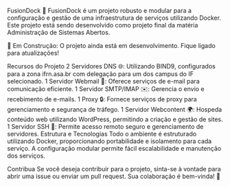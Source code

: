 FusionDock 🚀
FusionDock é um projeto robusto e modular para a configuração e gestão de uma infraestrutura de serviços utilizando Docker. Este projeto está sendo desenvolvido como projeto final da matéria Administração de Sistemas Abertos.

🔧 Em Construção: O projeto ainda está em desenvolvimento. Fique ligado para atualizações!

Recursos do Projeto
2 Servidores DNS 🌐: Utilizando BIND9, configurados para a zona ifrn.asa.br com delegação para um dos campus do IF selecionado.
1 Servidor Webmail 📧: Oferece serviços de e-mail para comunicação eficiente.
1 Servidor SMTP/IMAP ✉️: Gerencia o envio e recebimento de e-mails.
1 Proxy 🔒: Fornece serviços de proxy para gerenciamento e segurança de tráfego.
1 Servidor Webcontent 🌍: Hospeda conteúdo web utilizando WordPress, permitindo a criação e gestão de sites.
1 Servidor SSH 🔑: Permite acesso remoto seguro e gerenciamento de servidores.
Estrutura e Tecnologias
Todo o ambiente é estruturado utilizando Docker, proporcionando portabilidade e isolamento para cada serviço. A configuração modular permite fácil escalabilidade e manutenção dos serviços.

Contribua
Se você deseja contribuir para o projeto, sinta-se à vontade para abrir uma issue ou enviar um pull request. Sua colaboração é bem-vinda! 🤝


